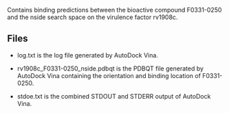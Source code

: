 Contains binding predictions between the bioactive compound F0331-0250 and the nside search space on the virulence factor rv1908c.

## Files

- log.txt is the log file generated by AutoDock Vina.

- rv1908c_F0331-0250_nside.pdbqt is the PDBQT file generated by AutoDock Vina containing the orientation and binding location of F0331-0250.

- stdoe.txt is the combined STDOUT and STDERR output of AutoDock Vina.

